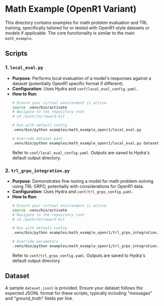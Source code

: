 # Math Example (OpenR1 Variant)

This directory contains examples for math problem evaluation and TRL training, specifically tailored for or tested with OpenR1-style datasets or models if applicable. The core functionality is similar to the main `math_example`.

## Scripts

### 1. `local_eval.py`
*   **Purpose**: Performs local evaluation of a model's responses against a dataset (potentially OpenR1 specific format if different).
*   **Configuration**: Uses Hydra and `conf/local_eval_config.yaml`.
*   **How to Run**:
    ```bash
    # Ensure your virtual environment is active
    source .venv/bin/activate
    # Navigate to the repository root
    # cd /path/to/reward-kit

    # Run with default config
    .venv/bin/python examples/math_example_openr1/local_eval.py

    # Override dataset path
    .venv/bin/python examples/math_example_openr1/local_eval.py dataset_file_path=path/to/your/openr1_dataset.jsonl
    ```
    Refer to `conf/local_eval_config.yaml`. Outputs are saved to Hydra's default output directory.

### 2. `trl_grpo_integration.py`
*   **Purpose**: Demonstrates fine-tuning a model for math problem-solving using TRL GRPO, potentially with considerations for OpenR1 data.
*   **Configuration**: Uses Hydra and `conf/trl_grpo_config.yaml`.
*   **How to Run**:
    ```bash
    # Ensure your virtual environment is active
    source .venv/bin/activate
    # Navigate to the repository root
    # cd /path/to/reward-kit

    # Run with default config
    .venv/bin/python examples/math_example_openr1/trl_grpo_integration.py

    # Override parameters
    .venv/bin/python examples/math_example_openr1/trl_grpo_integration.py dataset_file_path=my_openr1_math_train.jsonl model_name=Qwen/Qwen2-1.5B-Instruct grpo.num_train_epochs=2
    ```
    Refer to `conf/trl_grpo_config.yaml`. Outputs are saved to Hydra's default output directory.

## Dataset

A sample `dataset.jsonl` is provided. Ensure your dataset follows the expected JSONL format for these scripts, typically including "messages" and "ground_truth" fields per line.
